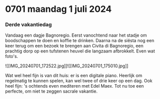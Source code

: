 # 0701 maandag 1 juli 2024
### Derde vakantiedag
Vandaag een dagje Bagnoregio. Eerst vanochtend naar het stadje om boodschappen te doen en koffie te drinken. Daarna na de siësta nog een keer terug om een bezoek te brengen aan Civita di Bagnoregio, een prachtig dorp op een tufstenen heuvel die langzaam afbrokkelt. Even wat foto's. 

![[IMG_20240701_172522.jpg]]![[IMG_20240701_175010.jpg]]

Wat wel heel fijn is van dit huis: er is een digitale piano. Heerlijk om regelmatig te kunnen spelen, kan wel twee of drie keer op een dag. Ook heel fijn: 's ochtends even mediteren met Edel Maex. Tot nu toe een perfecte, om niet te zeggen sacrale vakantie. 